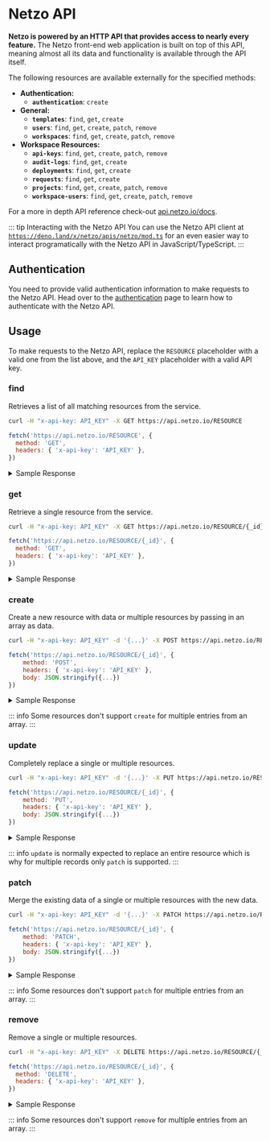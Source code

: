 # Netzo API

**Netzo is powered by an HTTP API that provides access to nearly every feature.** The Netzo front-end web application is built on top of this API, meaning almost all its data and functionality is available through the API itself.

The following resources are available externally for the specified methods:

- **Authentication:**
  - **`authentication`**: `create`
- **General:**
  - **`templates`**: `find`, `get`, `create`
  - **`users`**: `find`, `get`, `create`, `patch`, `remove`
  - **`workspaces`**: `find`, `get`, `create`, `patch`, `remove`
- **Workspace Resources:**
  - **`api-keys`**: `find`, `get`, `create`, `patch`, `remove`
  - **`audit-logs`**: `find`, `get`, `create`
  - **`deployments`**: `find`, `get`, `create`
  - **`requests`**: `find`, `get`, `create`
  - **`projects`**: `find`, `get`, `create`, `patch`, `remove`
  - **`workspace-users`**: `find`, `get`, `create`, `patch`, `remove`

For a more in depth API reference check-out [api.netzo.io/docs](https://api.netzo.io/docs).

::: tip Interacting with the Netzo API
You can use the Netzo API client at [`https://deno.land/x/netzo/apis/netzo/mod.ts`](https://deno.land/x/netzo/apis/netzo/mod.ts) for an even easier way to interact programatically with the Netzo API in JavaScript/TypeScript.
:::

## Authentication

You need to provide valid authentication information to make requests to the Netzo API. Head over to the [authentication](/docs/api-reference/authentication) page to learn how to authenticate with the Netzo API.

## Usage

To make requests to the Netzo API, replace the `RESOURCE` placeholder with a valid one from the list above, and the `API_KEY` placeholder with a valid API key.

### find

Retrieves a list of all matching resources from the service.

```sh
curl -H "x-api-key: API_KEY" -X GET https://api.netzo.io/RESOURCE
```

```js
fetch('https://api.netzo.io/RESOURCE', {
  method: 'GET',
  headers: { 'x-api-key': 'API_KEY' },
})
```

<details>
<summary>Sample Response</summary>
Here is how a sample response could look like:

```json
{
  "total": 2,
  "limit": 25,
  "skip": 0,
  "data": [{...}, {...}]
}
```
Notice the data array returns an array of resources and is wrapped by additional pagination information.

</details>

### get

Retrieve a single resource from the service.

```sh
curl -H "x-api-key: API_KEY" -X GET https://api.netzo.io/RESOURCE/{_id}
```

```js
fetch('https://api.netzo.io/RESOURCE/{_id}', {
  method: 'GET',
  headers: { 'x-api-key': 'API_KEY' },
})
```

<details>
<summary>Sample Response</summary>
Here is how a sample response could look like:

```json
{...}
```
Notice how the resource is returned directly (no pagination).

</details>

### create

Create a new resource with data or multiple resources by passing in an array as data.

```sh
curl -H "x-api-key: API_KEY" -d '{...}' -X POST https://api.netzo.io/RESOURCE/{_id}
```

```js
fetch('https://api.netzo.io/RESOURCE/{_id}', {
    method: 'POST',
    headers: { 'x-api-key': 'API_KEY' },
    body: JSON.stringify({...})
})
```

<details>
<summary>Sample Response</summary>
Here is how a sample response could look like:

```json
{...}
```
Notice how the resource is returned directly (no pagination).

</details>

::: info Some resources don't support `create` for multiple entries from an array.
:::

### update

Completely replace a single or multiple resources.

```sh
curl -H "x-api-key: API_KEY" -d '{...}' -X PUT https://api.netzo.io/RESOURCE/{_id}
```

```js
fetch('https://api.netzo.io/RESOURCE/{_id}', {
    method: 'PUT',
    headers: { 'x-api-key': 'API_KEY' },
    body: JSON.stringify({...})
})
```

<details>
<summary>Sample Response</summary>
Here is how a sample response could look like:

```json
{...}
```
Notice how the resource is returned directly (no pagination).

</details>

::: info `update` is normally expected to replace an entire resource which is why for multiple records only `patch` is supported.
:::

### patch

Merge the existing data of a single or multiple resources with the new data.

```sh
curl -H "x-api-key: API_KEY" -d '{...}' -X PATCH https://api.netzo.io/RESOURCE/{_id}
```

```js
fetch('https://api.netzo.io/RESOURCE/{_id}', {
    method: 'PATCH',
    headers: { 'x-api-key': 'API_KEY' },
    body: JSON.stringify({...})
})
```

<details>
<summary>Sample Response</summary>
Here is how a sample response could look like:

```json
{...}
```
Notice how the resource is returned directly (no pagination).

</details>

::: info Some resources don't support `patch` for multiple entries from an array.
:::

### remove

Remove a single or multiple resources.

```sh
curl -H "x-api-key: API_KEY" -X DELETE https://api.netzo.io/RESOURCE/{_id}
```

```js
fetch('https://api.netzo.io/RESOURCE/{_id}', {
  method: 'DELETE',
  headers: { 'x-api-key': 'API_KEY' },
})
```

<details>
<summary>Sample Response</summary>
Here is how a sample response could look like:

```json
{...}
```
Notice how the resource is returned directly (no pagination).

</details>

::: info Some resources don't support `remove` for multiple entries from an array.
:::
